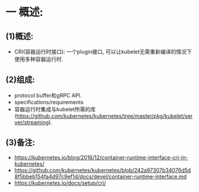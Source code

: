 # 一 概述:
## (1)概述:
- CRI(容器运行时接口): 一个plugin接口, 可以让kubelet无需重新编译的情况下使用多种容器运行时.

## (2)组成:
- protocol buffer和gRPC API.
- specifications/requirements
- 容器运行时集成与kubelet所需的库(https://github.com/kubernetes/kubernetes/tree/master/pkg/kubelet/server/streaming).

## (3)备注:
- https://kubernetes.io/blog/2016/12/container-runtime-interface-cri-in-kubernetes/
- https://github.com/kubernetes/kubernetes/blob/242a97307b34076d5d8f5bbeb154fa4d97c9ef1d/docs/devel/container-runtime-interface.md
- https://kubernetes.io/docs/setup/cri/

